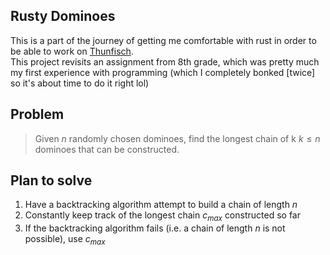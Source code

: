 ## Rusty Dominoes

This is a part of the journey of getting me comfortable with rust in order to be able to work on [Thunfisch](https://github.com/Kaynoux/thunfisch).
<br>
This project revisits an assignment from 8th grade, which was pretty much my first experience with programming (which I completely bonked [twice] so it's about time to do it right lol)
<br>

## Problem
> Given $n$ randomly chosen dominoes, find the longest chain of k $k\leq n$ dominoes that can be constructed.

## Plan to solve
1. Have a backtracking algorithm attempt to build a chain of length $n$
2. Constantly keep track of the longest chain $c_{max}$ constructed so far
4. If the backtracking algorithm fails (i.e. a chain of length $n$ is not possible), use $c_{max}$
